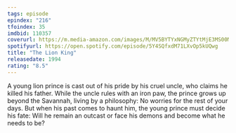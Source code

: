 ```yaml
---
tags: episode
epindex: "216"
tfoindex: 35
imdbid: 110357
coverurl: https://m.media-amazon.com/images/M/MV5BYTYxNGMyZTYtMjE3MS00MzNjLWFjNmYtMDk3N2FmM2JiM2M1XkEyXkFqcGdeQXVyNjY5NDU4NzI@._V1_SX202_CR0,0,202,300_.jpg
spotifyurl: https://open.spotify.com/episode/5Y4SQfxdM71LXvOp5kUQwg
title: "The Lion King"
releasedate: 1994
rating: "8.5"
---
```


A young lion prince is cast out of his pride by his cruel uncle, who claims he killed his father. While the uncle rules with an iron paw, the prince grows up beyond the Savannah, living by a philosophy: No worries for the rest of your days. But when his past comes to haunt him, the young prince must decide his fate: Will he remain an outcast or face his demons and become what he needs to be?